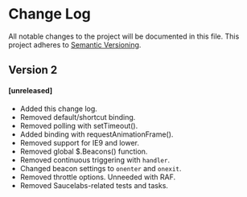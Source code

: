 # Change Log
All notable changes to the project will be documented in this file.
This project adheres to [Semantic Versioning](http://semver.org/).

## Version 2
#### [unreleased]
- Added this change log.
- Removed default/shortcut binding.
- Removed polling with setTimeout().
- Added binding with requestAnimationFrame().
- Removed support for IE9 and lower.
- Removed global $.Beacons() function.
- Removed continuous triggering with `handler`.
- Changed beacon settings to `onenter` and `onexit`.
- Removed throttle options. Unneeded with RAF.
- Removed Saucelabs-related tests and tasks.
